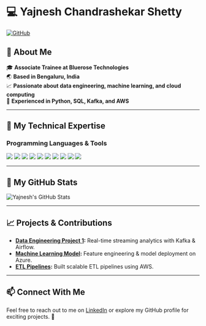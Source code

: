 # 💻 **Yajnesh Chandrashekar Shetty**

[![GitHub](https://img.shields.io/badge/GitHub-Profile-informational?style=for-the-badge&logo=github&logoColor=white)](https://github.com/yajneshshetty/yajneshshetty)

## 🌟 About Me

🎓 **Associate Trainee at Bluerose Technologies**  
🌏 **Based in Bengaluru, India**  
📈 **Passionate about data engineering, machine learning, and cloud computing**  
📂 **Experienced in Python, SQL, Kafka, and AWS**

---

## 🚀 My Technical Expertise

### **Programming Languages & Tools**

<p align="left">
  <img src="https://img.shields.io/badge/-Python-3776AB?logo=python&logoColor=white&style=for-the-badge"/>
  <img src="https://img.shields.io/badge/-R-276DC3?logo=r&logoColor=white&style=for-the-badge"/>
  <img src="https://img.shields.io/badge/-MySQL-4479A1?logo=mysql&logoColor=white&style=for-the-badge"/>
  <img src="https://img.shields.io/badge/-PostgreSQL-336791?logo=postgresql&logoColor=white&style=for-the-badge"/>
  <img src="https://img.shields.io/badge/-AWS-FF9900?logo=amazonaws&logoColor=white&style=for-the-badge"/>
  <img src="https://img.shields.io/badge/-Azure-0078D4?logo=microsoftazure&logoColor=white&style=for-the-badge"/>
  <img src="https://img.shields.io/badge/-Google%20Cloud-4285F4?logo=googlecloud&logoColor=white&style=for-the-badge"/>
  <img src="https://img.shields.io/badge/-Kafka-231F20?logo=apachekafka&logoColor=white&style=for-the-badge"/>
  <img src="https://img.shields.io/badge/-Kubernetes-326CE5?logo=kubernetes&logoColor=white&style=for-the-badge"/>
  <img src="https://img.shields.io/badge/-Docker-2496ED?logo=docker&logoColor=white&style=for-the-badge"/>
</p>

---

## 📂 My GitHub Stats

![Yajnesh's GitHub Stats](https://github-readme-stats.vercel.app/api?username=yajneshshetty&show_icons=true&theme=radical)

---

## 📈 Projects & Contributions

- **[Data Engineering Project 1](https://github.com/yajneshshetty/project-1):** Real-time streaming analytics with Kafka & Airflow.
- **[Machine Learning Model](https://github.com/yajneshshetty/project-2):** Feature engineering & model deployment on Azure.
- **[ETL Pipelines](https://github.com/yajneshshetty/project-3):** Built scalable ETL pipelines using AWS.

---

## 📫 Connect With Me

Feel free to reach out to me on [LinkedIn](https://www.linkedin.com/in/yajneshshetty) or explore my GitHub profile for exciting projects. 🚀
